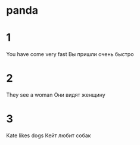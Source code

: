 # panda


# 1
You have come very fast
Вы пришли очень быстро


# 2
They see a woman
Они видят женщину


# 3
Kate likes dogs
Кейт любит собак
